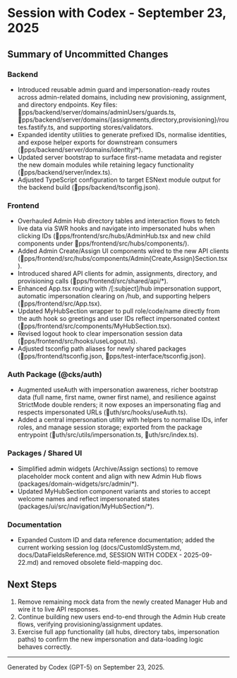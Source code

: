 ﻿# Session with Codex - September 23, 2025

## Summary of Uncommitted Changes

### Backend
- Introduced reusable admin guard and impersonation-ready routes across admin-related domains, including new provisioning, assignment, and directory endpoints. Key files: pps/backend/server/domains/adminUsers/guards.ts, pps/backend/server/domains/{assignments,directory,provisioning}/routes.fastify.ts, and supporting stores/validators.
- Expanded identity utilities to generate prefixed IDs, normalise identities, and expose helper exports for downstream consumers (pps/backend/server/domains/identity/*).
- Updated server bootstrap to surface first-name metadata and register the new domain modules while retaining legacy functionality (pps/backend/server/index.ts).
- Adjusted TypeScript configuration to target ESNext module output for the backend build (pps/backend/tsconfig.json).

### Frontend
- Overhauled Admin Hub directory tables and interaction flows to fetch live data via SWR hooks and navigate into impersonated hubs when clicking IDs (pps/frontend/src/hubs/AdminHub.tsx and new child components under pps/frontend/src/hubs/components/).
- Added Admin Create/Assign UI components wired to the new API clients (pps/frontend/src/hubs/components/Admin{Create,Assign}Section.tsx).
- Introduced shared API clients for admin, assignments, directory, and provisioning calls (pps/frontend/src/shared/api/*).
- Enhanced App.tsx routing with /[:subject]/hub impersonation support, automatic impersonation clearing on /hub, and supporting helpers (pps/frontend/src/App.tsx).
- Updated MyHubSection wrapper to pull role/code/name directly from the auth hook so greetings and user IDs reflect impersonated context (pps/frontend/src/components/MyHubSection.tsx).
- Revised logout hook to clear impersonation session data (pps/frontend/src/hooks/useLogout.ts).
- Adjusted tsconfig path aliases for newly shared packages (pps/frontend/tsconfig.json, pps/test-interface/tsconfig.json).

### Auth Package (@cks/auth)
- Augmented useAuth with impersonation awareness, richer bootstrap data (full name, first name, owner first name), and resilience against StrictMode double renders; it now exposes an impersonating flag and respects impersonated URLs (uth/src/hooks/useAuth.ts).
- Added a central impersonation utility with helpers to normalise IDs, infer roles, and manage session storage; exported from the package entrypoint (uth/src/utils/impersonation.ts, uth/src/index.ts).

### Packages / Shared UI
- Simplified admin widgets (Archive/Assign sections) to remove placeholder mock content and align with new Admin Hub flows (packages/domain-widgets/src/admin/*).
- Updated MyHubSection component variants and stories to accept welcome names and reflect impersonated states (packages/ui/src/navigation/MyHubSection/*).

### Documentation
- Expanded Custom ID and data reference documentation; added the current working session log (docs/CustomIdSystem.md, docs/DataFieldsReference.md, SESSION WITH CODEX - 2025-09-22.md) and removed obsolete field-mapping doc.

## Next Steps
1. Remove remaining mock data from the newly created Manager Hub and wire it to live API responses.
2. Continue building new users end-to-end through the Admin Hub create flows, verifying provisioning/assignment updates.
3. Exercise full app functionality (all hubs, directory tabs, impersonation paths) to confirm the new impersonation and data-loading logic behaves correctly.

---
Generated by Codex (GPT-5) on September 23, 2025.
